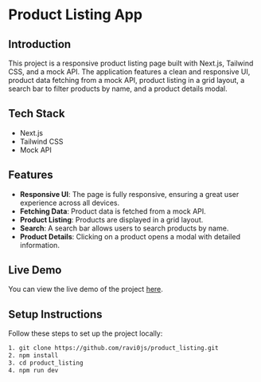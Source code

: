 # Product Listing App

## Introduction

This project is a responsive product listing page built with Next.js, Tailwind CSS, and a mock API. The application features a clean and responsive UI, product data fetching from a mock API, product listing in a grid layout, a search bar to filter products by name, and a product details modal.

## Tech Stack

- Next.js
- Tailwind CSS
- Mock API

## Features

- **Responsive UI**: The page is fully responsive, ensuring a great user experience across all devices.
- **Fetching Data**: Product data is fetched from a mock API.
- **Product Listing**: Products are displayed in a grid layout.
- **Search**: A search bar allows users to search products by name.
- **Product Details**: Clicking on a product opens a modal with detailed information.

## Live Demo

You can view the live demo of the project [here](https://mock-api-product-listing.netlify.app/).

## Setup Instructions

Follow these steps to set up the project locally:

```bash
1. git clone https://github.com/ravi0js/product_listing.git
2. npm install
3. cd product_listing
4. npm run dev
